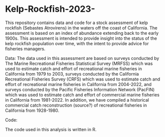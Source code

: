 # Kelp-Rockfish-2023-
This repository contains data and code for a stock assessment of kelp rockfish (Sebastes Atrovirens) in the waters off the coast of California. 
The assessment is based on an index of abundance extending back to the early 1900s.
This assessment is intended to provide insight into the status of the kelp rockfish population over time, with the intent to provide advice for fisheries managers.

Data:
The data used in this assessment are based on surveys conducted by The Marine Recreational Fisheries Statistical Survey (MRFSS) which was used to estimate catch 
and effort of recreational marine fisheries in California from 1979 to 2003, surveys conducted by the California Recreational Fisheries Survey (CRFS) which was 
used to estimate catch and effort of recreational marine fisheries in California from 2004-2022, and surveys conducted by the Pacific Fisheries Information Network (PacFIN) 
which was used to estimate catch and effort of commercial marine fisheries in California from 1981-2022. In addition, we have compiled a historical commercial catch 
reconstruction (source?) of recreational fisheries in California from 1928-1980. 

Code: 

The code used in this analysis is written in R. 

